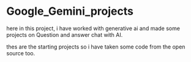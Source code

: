 # Google_Gemini_projects
here in this project, i have worked with generative ai and made some projects on Question and answer chat with AI.

thes are the starting projects so i have taken some code from the open source too.
